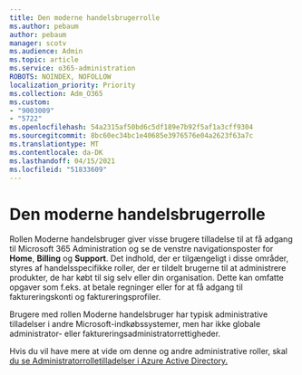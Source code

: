 ```yaml
---
title: Den moderne handelsbrugerrolle
ms.author: pebaum
author: pebaum
manager: scotv
ms.audience: Admin
ms.topic: article
ms.service: o365-administration
ROBOTS: NOINDEX, NOFOLLOW
localization_priority: Priority
ms.collection: Adm_O365
ms.custom:
- "9003009"
- "5722"
ms.openlocfilehash: 54a2315af50bd6c5df189e7b92f5af1a3cff9304
ms.sourcegitcommit: 8bc60ec34bc1e40685e3976576e04a2623f63a7c
ms.translationtype: MT
ms.contentlocale: da-DK
ms.lasthandoff: 04/15/2021
ms.locfileid: "51833609"
---
```

# <a name="modern-commerce-user-role"></a>Den moderne handelsbrugerrolle

Rollen Moderne handelsbruger giver visse brugere tilladelse til at få adgang til Microsoft 365 Administration og se de venstre navigationsposter for **Home**, **Billing** og **Support**. Det indhold, der er tilgængeligt i disse områder, styres af handelsspecifikke roller, der er tildelt brugerne til at administrere produkter, de har købt til sig selv eller din organisation. Dette kan omfatte opgaver som f.eks. at betale regninger eller for at få adgang til faktureringskonti og faktureringsprofiler.

Brugere med rollen Moderne handelsbruger har typisk administrative tilladelser i andre Microsoft-indkøbssystemer, men har ikke globale administrator- eller faktureringsadministratorrettigheder.

Hvis du vil have mere at vide om denne og andre administrative roller, skal [du se Administratorrolletilladelser i Azure Active Directory.](https://docs.microsoft.com/azure/active-directory/users-groups-roles/directory-assign-admin-roles#modern-commerce-administrator)